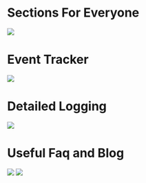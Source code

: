 # Sections For Everyone
![](ss/1.png)

# Event Tracker
![](ss/2.png)

# Detailed Logging
![](ss/3.png)

# Useful Faq and Blog
![](ss/4.png)
![](ss/5.png)
